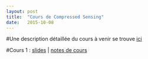 ```yaml
---
layout: post
title:  "Cours de Compressed Sensing"
date:   2015-10-08
---
```


#Une description détaillée du cours à venir se trouve [ici](/assets/presentation-cours-CS.pdf)

#Cours 1 : [slides](/assets/intro_cs.pdf) | [notes de cours](/assets/introduction_cs.pdf) 